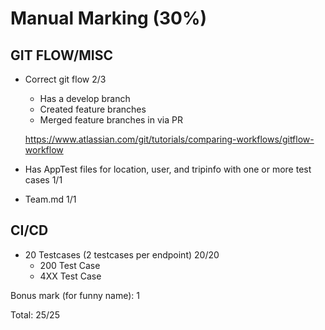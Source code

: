 # Manual Marking (30%)



## GIT FLOW/MISC

- Correct git flow              			2/3
  - Has a develop branch
  - Created feature branches
  - Merged feature branches in via PR

  https://www.atlassian.com/git/tutorials/comparing-workflows/gitflow-workflow
  
- Has AppTest files for location, user, and tripinfo with one or more test cases 1/1
- Team.md						1/1



## CI/CD

- 20 Testcases (2 testcases per endpoint)		20/20
	- 200 Test Case
	- 4XX Test Case



Bonus mark (for funny name): 1

Total: 25/25





